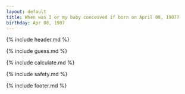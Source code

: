 ```yaml
---
layout: default
title: When was I or my baby conceived if born on April 08, 1907?
birthday: Apr 08, 1907
---
```


{% include header.md %}

{% include guess.md %}

{% include calculate.md %}

{% include safety.md %}

{% include footer.md %}




